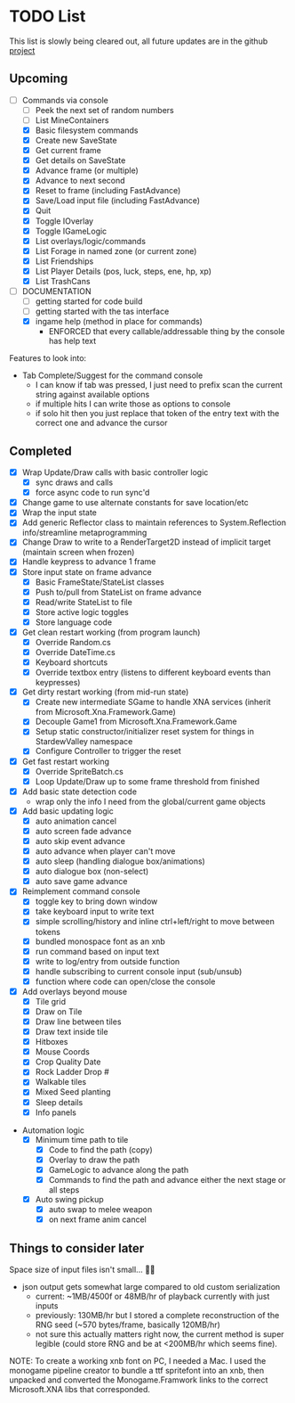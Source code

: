 # TODO List 

This list is slowly being cleared out, all future updates are in the github [project](https://github.com/awlong/StardewValley-TAS/projects/1)

## Upcoming


- [ ] Commands via console
    - [ ] Peek the next set of random numbers
    - [ ] List MineContainers
    - [X] Basic filesystem commands
    - [X] Create new SaveState
    - [X] Get current frame
    - [X] Get details on SaveState
    - [X] Advance frame (or multiple)
    - [X] Advance to next second
    - [X] Reset to frame (including FastAdvance)
    - [X] Save/Load input file (including FastAdvance)
    - [X] Quit
    - [X] Toggle IOverlay
    - [X] Toggle IGameLogic
    - [X] List overlays/logic/commands
    - [X] List Forage in named zone (or current zone)
    - [X] List Friendships
    - [X] List Player Details (pos, luck, steps, ene, hp, xp)
    - [X] List TrashCans
- [ ] DOCUMENTATION
    - [ ] getting started for code build
    - [ ] getting started with the tas interface
    - [X] ingame help (method in place for commands)
        - ENFORCED that every callable/addressable thing by the console has help text

Features to look into:
- Tab Complete/Suggest for the command console
    - I can know if tab was pressed, I just need to prefix scan the current string against available options
    - if multiple hits I can write those as options to console
    - if solo hit then you just replace that token of the entry text with the correct one and advance the cursor


## Completed

- [X] Wrap Update/Draw calls with basic controller logic
    - [X] sync draws and calls
    - [X] force async code to run sync'd
- [X] Change game to use alternate constants for save location/etc
- [X] Wrap the input state
- [X] Add generic Reflector class to maintain references to System.Reflection info/streamline metaprogramming
- [X] Change Draw to write to a RenderTarget2D instead of implicit target (maintain screen when frozen)
- [X] Handle keypress to advance 1 frame
- [X] Store input state on frame advance
    - [X] Basic FrameState/StateList classes
    - [X] Push to/pull from StateList on frame advance
    - [X] Read/write StateList to file
    - [X] Store active logic toggles
    - [X] Store language code
- [X] Get clean restart working (from program launch)
    - [X] Override Random.cs
    - [X] Override DateTime.cs
    - [X] Keyboard shortcuts
    - [X] Override textbox entry (listens to different keyboard events than keypresses)
- [X] Get dirty restart working (from mid-run state)
    - [X] Create new intermediate SGame to handle XNA services (inherit from Microsoft.Xna.Framework.Game)
    - [X] Decouple Game1 from Microsoft.Xna.Framework.Game
    - [X] Setup static constructor/initializer reset system for things in StardewValley namespace
    - [X] Configure Controller to trigger the reset
- [X] Get fast restart working
    - [X] Override SpriteBatch.cs
    - [X] Loop Update/Draw up to some frame threshold from finished
- [X] Add basic state detection code
    - wrap only the info I need from the global/current game objects
- [X] Add basic updating logic
    - [X] auto animation cancel
    - [X] auto screen fade advance
    - [X] auto skip event advance
    - [X] auto advance when player can't move
    - [X] auto sleep (handling dialogue box/animations)
    - [X] auto dialogue box (non-select)
    - [X] auto save game advance
- [X] Reimplement command console
    - [X] toggle key to bring down window
    - [X] take keyboard input to write text
    - [X] simple scrolling/history and inline ctrl+left/right to move between tokens
    - [X] bundled monospace font as an xnb
    - [X] run command based on input text
    - [X] write to log/entry from outside function
    - [X] handle subscribing to current console input (sub/unsub)
    - [X] function where code can open/close the console
- [X] Add overlays beyond mouse
    - [X] Tile grid
    - [X] Draw on Tile
    - [X] Draw line between tiles
    - [X] Draw text inside tile
    - [X] Hitboxes
    - [X] Mouse Coords
    - [X] Crop Quality Date
    - [X] Rock Ladder Drop #
    - [X] Walkable tiles
    - [X] Mixed Seed planting
    - [X] Sleep details
    - [X] Info panels
- Automation logic
    - [X] Minimum time path to tile
        - [X] Code to find the path (copy)
        - [X] Overlay to draw the path
        - [X] GameLogic to advance along the path
        - [X] Commands to find the path and advance either the next stage or all steps
    - [X] Auto swing pickup
        - [X] auto swap to melee weapon
        - [X] on next frame anim cancel

## Things to consider later

Space size of input files isn't small... :man_shrugging:

- json output gets somewhat large compared to old custom serialization 
    - current: ~1MB/4500f or 48MB/hr of playback currently with just inputs
    - previously: 130MB/hr but I stored a complete reconstruction of the RNG seed (~570 bytes/frame, basically 120MB/hr)
    - not sure this actually matters right now, the current method is super legible (could store RNG and be at <200MB/hr which seems fine).


NOTE: To create a working xnb font on PC, I needed a Mac. I used the monogame pipeline creator to bundle a ttf spritefont into an xnb, then unpacked and converted the Monogame.Framwork links to the correct Microsoft.XNA libs that corresponded.